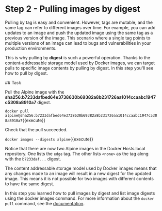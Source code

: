# Step 2 - Pulling images by digest

Pulling by tag is easy and convenient. However, tags are mutable, and the same tag can refer to different images over time. For example, you can add updates to an image and push the updated image using the same tag as a previous version of the image. This scenario where a single tag points to multiple versions of an image can lead to bugs and vulnerabilities in your production environments.

This is why pulling by **digest** is such a powerful operation. Thanks to the content-addressable storage model used by Docker images, we can target pulls to specific image contents by pulling by digest. In this step you'll see how to pull by digest.




## Task

Pull the Alpine image with the **sha256:b7233dafbed64e3738630b69382a8b231726aa1014ccaabc1947c5308a8910a7** digest.


`docker pull alpine@sha256:b7233dafbed64e3738630b69382a8b231726aa1014ccaabc1947c5308a8910a7`{{execute}}

Check that the pull succeeded.


``docker images --digests alpine``{{execute}}

Notice that there are now two Alpine images in the Docker Hosts local repository. One lists the `edge` tag. The other lists ``<none>`` as the tag along with the ``b7233daf...`` digest.



The content addressable storage model used by Docker images means that any changes made to an image will result in a new digest for the updated image. This means it is not possible for two images with different contents to have the same digest.

In this step you learned how to pull images by digest and list image digests using the docker images command. For more information about the `docker pull` command, see the [documentation](https://docs.docker.com/engine/reference/commandline/pull/).
